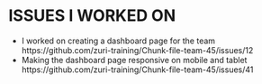 <h1>ISSUES I WORKED ON</h1>
<ul>
  <li>I worked on creating a dashboard page for the team https://github.com/zuri-training/Chunk-file-team-45/issues/12</li>
   <li>Making the dashboard page responsive on mobile and tablet  https://github.com/zuri-training/Chunk-file-team-45/issues/41</li>
</ul>
